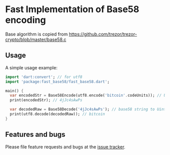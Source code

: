 # Fast Implementation of Base58 encoding

Base algorithm is copied from https://github.com/trezor/trezor-crypto/blob/master/base58.c

## Usage

A simple usage example:

```dart
import 'dart:convert'; // for utf8
import 'package:fast_base58/fast_base58.dart';

main() {
  var encodedStr = Base58Encode(utf8.encode('bitcoin'.codeUnits)); // Uint8List(raw bytes) to base58 string
  print(encodedStr); // 4jJc4sAwPs

  var decodedRaw = Base58Decode('4jJc4sAwPs'); // base58 string to Uint8List(raw bytes)
  print(utf8.decode(decodedRaw)); // bitcoin
}
```

## Features and bugs

Please file feature requests and bugs at the [issue tracker][tracker].

[tracker]: http://github.com/maoxs2/dart_fast_base58
